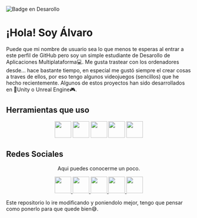  ![Badge en Desarollo](https://img.shields.io/badge/STATUS-EN%20DESAROLLO-green) 
 
# ¡Hola! Soy Álvaro
 
Puede que mi nombre de usuario sea lo que menos te esperas al entrar a este perfil de GitHub pero soy un simple estudiante de Desarollo de Aplicaciones Multiplataforma💻. Me gusta trastear con los ordenadores desde... hace bastante tiempo, en especial me gustó siempre el crear cosas a traves de ellos, por eso tengo algunos videojuegos (sencillos) que he hecho recientemente. Algunos de estos proyectos han sido desarrollados en 👾Unity o Unreal Engine🎮. <br> 

<h2>Herramientas que uso</h2>

<p align="center">
  <img loading="lazy" src="https://distreau.com/github.svg" 
  height="45"> 
  <img loading="lazy" src="https://resources.jetbrains.com/storage/products/intellij-idea/img/meta/intellij-idea_logo_300x300.png" 
  height="45"> 
  <img loading="lazy" src="https://user-images.githubusercontent.com/674621/71187801-14e60a80-2280-11ea-94c9-e56576f76baf.png" 
  height="45">
 <img loading="lazy" src="https://github.com/iToxicD/iToxicD/blob/main/Imagenes/unity.png" 
  height="45">
 <img loading="lazy" src="https://github.com/iToxicD/iToxicD/blob/main/Imagenes/unreal.png" 
  height="45">
</p>

<h2>Redes Sociales</h2>
<p align="center">
Aqui puedes conocerme un poco.

<p align="center">
    <a href="https://github.com/iToxicD" target="_blank">
        <img loading="lazy" src="https://distreau.com/github.svg" 
    height="45">
    <a href="https://www.linkedin.com/in/alvaro-cantero-363212223/" target="_blank">
        <img loading="lazy" src="https://upload.wikimedia.org/wikipedia/commons/thumb/c/ca/LinkedIn_logo_initials.png/768px-LinkedIn_logo_initials.png" 
    height="45">
    <a href="https://www.artstation.com/itoxic3d" target="_blank">
        <img loading="lazy" src="https://github.com/iToxicD/iToxicD/blob/main/Imagenes/artstation.png" 
    height="45">
    </a>
    <a href="https://www.instagram.com/itoxic3d/" target="_blank">
        <img loading="lazy" src="https://upload.wikimedia.org/wikipedia/commons/a/a5/Instagram_icon.png" 
    height="45">
    </a>
    <a href="https://itoxicd.itch.io/" target="_blank">
    <img loading="lazy" src="https://github.com/iToxicD/iToxicD/blob/main/Imagenes/itch.io.png" 
    height="45">
   </a>

</p>

Este repositorio lo ire modificando y poniendolo mejor, tengo que pensar como ponerlo para que quede bien😅.
